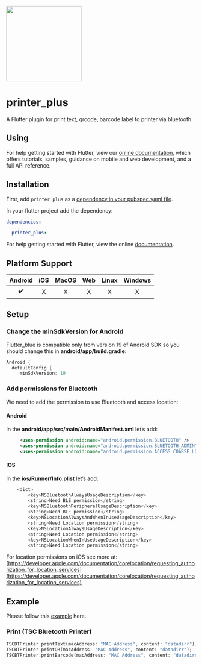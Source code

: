 [<img src="https://datadirr.com/datadirr.png" width="200" />](https://datadirr.com)


# printer_plus

A Flutter plugin for print text, qrcode, barcode label to printer via bluetooth.

## Using

For help getting started with Flutter, view our
[online documentation](https://pub.dev/documentation/printer_plus/latest), which offers tutorials,
samples, guidance on mobile and web development, and a full API reference.

## Installation

First, add `printer_plus` as a [dependency in your pubspec.yaml file](https://flutter.dev/docs/development/platform-integration/platform-channels).

In your flutter project add the dependency:

```yml
dependencies:
  ...
  printer_plus:
```

For help getting started with Flutter, view the online
[documentation](https://flutter.io/).


## Platform Support

| Android | iOS | MacOS | Web | Linux | Windows |
| :-----: | :-: | :---: | :-: | :---: | :-----: |
|   ✔️    | ️X  |  ️X   | ️X  |  ️X   |   ️X    |


## Setup
### Change the minSdkVersion for Android

Flutter_blue is compatible only from version 19 of Android SDK so you should change this in **android/app/build.gradle**:
```dart
Android {
  defaultConfig {
     minSdkVersion: 19
```
### Add permissions for Bluetooth
We need to add the permission to use Bluetooth and access location:

#### **Android**
In the **android/app/src/main/AndroidManifest.xml** let’s add:

```xml
	 <uses-permission android:name="android.permission.BLUETOOTH" />  
	 <uses-permission android:name="android.permission.BLUETOOTH_ADMIN" />  
	 <uses-permission android:name="android.permission.ACCESS_COARSE_LOCATION"/>
```
#### **IOS**
In the **ios/Runner/Info.plist** let’s add:

```dart 
	<dict>  
	    <key>NSBluetoothAlwaysUsageDescription</key>  
	    <string>Need BLE permission</string>  
	    <key>NSBluetoothPeripheralUsageDescription</key>  
	    <string>Need BLE permission</string>  
	    <key>NSLocationAlwaysAndWhenInUseUsageDescription</key>  
	    <string>Need Location permission</string>  
	    <key>NSLocationAlwaysUsageDescription</key>  
	    <string>Need Location permission</string>  
	    <key>NSLocationWhenInUseUsageDescription</key>  
	    <string>Need Location permission</string>
```

For location permissions on iOS see more at: [https://developer.apple.com/documentation/corelocation/requesting_authorization_for_location_services](https://developer.apple.com/documentation/corelocation/requesting_authorization_for_location_services)


## Example

Please follow this [example](https://github.com/datadirr/printer_plus/tree/master/example) here.

### Print (TSC Bluetooth Printer)

```dart
TSCBTPrinter.printText(macAddress: "MAC Address", content: "datadirr");
TSCBTPrinter.printQR(macAddress: "MAC Address", content: "datadirr");
TSCBTPrinter.printBarcode(macAddress: "MAC Address", content: "datadirr");
```
